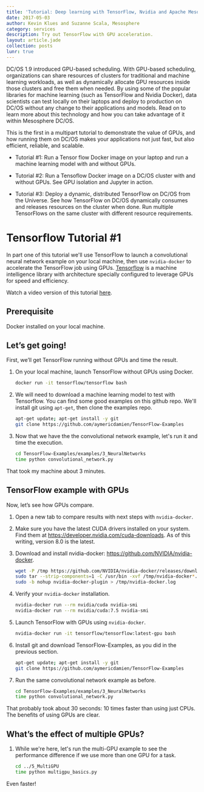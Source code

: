 ```yaml
---
title: 'Tutorial: Deep learning with TensorFlow, Nvidia and Apache Mesos (DC/OS), Part 1'
date: 2017-05-03
author: Kevin Klues and Suzanne Scala, Mesosphere
category: services
description: Try out TensorFlow with GPU acceleration.
layout: article.jade
collection: posts
lunr: true
---
```


DC/OS 1.9 introduced GPU-based scheduling. With GPU-based scheduling, organizations can share resources of clusters for traditional and machine learning workloads, as well as dynamically allocate GPU resources inside those clusters and free them when needed. By using some of the popular libraries for machine learning (such as TensorFlow and Nvidia Docker), data scientists can test locally on their laptops and deploy to production on DC/OS without any change to their applications and models. Read on to learn more about this technology and how you can take advantage of it within Mesosphere DC/OS.

This is the first in a multipart tutorial to demonstrate the value of GPUs, and how running them on DC/OS makes your applications not just fast, but also efficient, reliable, and scalable.

- Tutorial #1: Run a Tensor flow Docker image on your laptop and run a machine learning model with and without GPUs.

- Tutorial #2: Run a Tensoflow Docker image on a DC/OS cluster with and without GPUs. See GPU isolation and Jupyter in action.

- Tutorial #3: Deploy a dynamic, distributed TensorFlow on DC/OS from the Universe. See how TensorFlow on DC/OS dynamically consumes and releases resources on the cluster when done. Run multiple TensorFlows on the same cluster with different resource requirements.

# Tensorflow Tutorial #1

In part one of this tutorial we'll use TensorFlow to launch a convolutional neural network example on your local machine, then use `nvidia-docker` to accelerate the TensorFlow job using GPUs. [Tensorflow](https://www.tensorflow.org) is a machine intelligence library with architecture specially configured to leverage GPUs for speed and efficiency.

Watch a video version of this tutorial [here](https://www.youtube.com/watch?v=hrXiqKGb7OQ&feature=youtu.be).

## Prerequisite
Docker installed on your local machine.

## Let’s get going!

First, we’ll get TensorFlow running without GPUs and time the result.

1. On your local machine, launch TensorFlow without GPUs using Docker.

	```bash
	docker run -it tensorflow/tensorflow bash
	```

1. We will need to download a machine learning model to test with Tensorflow. You can find some good examples on this github repo. We'll install git using `apt-get`, then clone the examples repo.

	```bash
	apt-get update; apt-get install -y git
	git clone https://github.com/aymericdamien/TensorFlow-Examples
	```

1. Now that we have the the convolutional network example, let's run it and time the execution.

	```bash
	cd TensorFlow-Examples/examples/3_NeuralNetworks
	time python convolutional_network.py
	```

That took my machine about 3 minutes.

## TensorFlow example with GPUs

Now, let’s see how GPUs compare.

1. Open a new tab to compare results with next steps with `nvidia-docker`.

1. Make sure you have the latest CUDA drivers installed on your system. Find them at https://developer.nvidia.com/cuda-downloads. As of this writing, version 8.0 is the latest.

1. Download and install nvidia-docker: https://github.com/NVIDIA/nvidia-docker.

	```bash
	wget -P /tmp https://github.com/NVIDIA/nvidia-docker/releases/download/v1.0.1/nvidia-docker_1.0.1_amd64.tar.xz
	sudo tar --strip-components=1 -C /usr/bin -xvf /tmp/nvidia-docker*.tar.xz && rm /tmp/nvidia-docker*.tar.xz
	sudo -b nohup nvidia-docker-plugin > /tmp/nvidia-docker.log
	```

1. Verify your `nvidia-docker` installation.

	```bash
	nvidia-docker run --rm nvidia/cuda nvidia-smi
	nvidia-docker run --rm nvidia/cuda:7.5 nvidia-smi
	```

1. Launch TensorFlow with GPUs using `nvidia-docker`.

	```bash
	nvidia-docker run -it tensorflow/tensorflow:latest-gpu bash
	```

1. Install git and download TensorFlow-Examples, as you did in the previous section.

	```bash
	apt-get update; apt-get install -y git
	git clone https://github.com/aymericdamien/TensorFlow-Examples
	```

1. Run the same convolutional network example as before.

	```bash
	cd TensorFlow-Examples/examples/3_NeuralNetworks
	time python convolutional_network.py
	```

That probably took about 30 seconds: 10 times faster than using just CPUs. The benefits of using GPUs are clear.

## What’s the effect of multiple GPUs?

1. While we're here, let's run the multi-GPU example to see the performance difference if we use more than one GPU for a task.

	```bash
	cd ../5_MultiGPU
	time python multigpu_basics.py
	```

Even faster!
